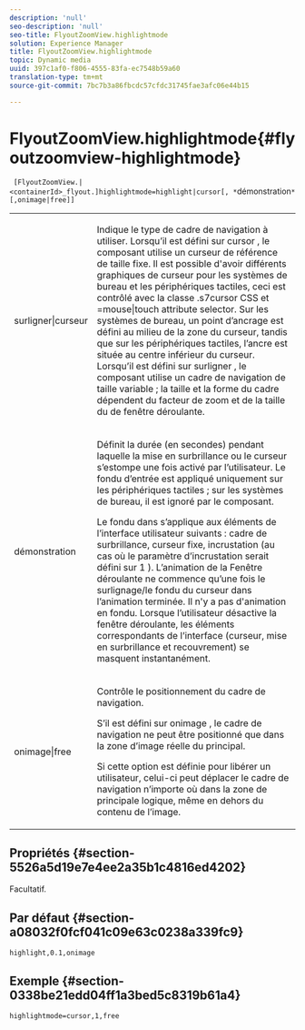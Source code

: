 ```yaml
---
description: 'null'
seo-description: 'null'
seo-title: FlyoutZoomView.highlightmode
solution: Experience Manager
title: FlyoutZoomView.highlightmode
topic: Dynamic media
uuid: 397c1af0-f806-4555-83fa-ec7548b59a60
translation-type: tm+mt
source-git-commit: 7bc7b3a86fbcdc57cfdc31745fae3afc06e44b15

---
```



# FlyoutZoomView.highlightmode{#flyoutzoomview-highlightmode}

` [FlyoutZoomView.|<containerId>_flyout.]highlightmode=highlight|cursor[, *`démonstration`*[,onimage|free]]`

<table id="table_C6F4C663099F40698874731590A22924"> 
 <tbody> 
  <tr> 
   <td colname="col1"> <p> <span class="codeph"> surligner|curseur </span> </p> </td> 
   <td colname="col2"> <p> Indique le type de cadre de navigation à utiliser. Lorsqu’il est défini sur <span class="codeph"> cursor </span>, le composant utilise un curseur de référence de taille fixe. Il est possible d'avoir différents graphiques de curseur pour les systèmes de bureau et les périphériques tactiles, ceci est contrôlé avec la classe <span class="codeph"> .s7cursor </span> CSS et <span class="codeph"> =mouse|touch </span> attribute selector. Sur les systèmes de bureau, un point d’ancrage est défini au milieu de la zone du curseur, tandis que sur les périphériques tactiles, l’ancre est située au centre inférieur du curseur. Lorsqu’il est défini sur <span class="codeph"> surligner </span>, le composant utilise un cadre de navigation de taille variable ; la taille et la forme du cadre dépendent du facteur de zoom et de la taille du  de fenêtre déroulante. </p> </td> 
  </tr> 
  <tr> 
   <td colname="col1"> <p> <span class="codeph"> <span class="varname"> démonstration </span></span> </p> </td> 
   <td colname="col2"> <p> Définit la durée (en secondes) pendant laquelle la mise en surbrillance ou le curseur s’estompe une fois activé par l’utilisateur. Le fondu d’entrée est appliqué uniquement sur les périphériques tactiles ; sur les systèmes de bureau, il est ignoré par le composant. </p> <p>Le fondu dans s’applique aux éléments de l’interface utilisateur suivants : cadre de surbrillance, curseur fixe, incrustation (au cas où le paramètre <span class="codeph"> d’incrustation </span> serait défini sur <span class="codeph"> 1 </span>). L’animation de la  Fenêtre déroulante ne commence qu’une fois le surlignage/le fondu du curseur dans l’animation terminée. Il n'y a pas d'animation en fondu. Lorsque l’utilisateur désactive la fenêtre déroulante, les éléments correspondants de l’interface (curseur, mise en surbrillance et recouvrement) se masquent instantanément. </p> </td> 
  </tr> 
  <tr> 
   <td colname="col1"> <p> <span class="codeph"> onimage|free </span> </p> </td> 
   <td colname="col2"> <p> Contrôle le positionnement du cadre de navigation. </p> <p>S’il est défini sur <span class="codeph"> onimage </span> , le cadre de navigation ne peut être positionné que dans la zone d’image réelle du  principal. </p> <p>Si cette option est définie pour <span class="codeph"> libérer </span> un utilisateur, celui-ci peut déplacer le cadre de navigation n’importe où dans la zone de  principale logique, même en dehors du contenu de l’image. </p> </td> 
  </tr> 
 </tbody> 
</table>

## Propriétés {#section-5526a5d19e7e4ee2a35b1c4816ed4202}

Facultatif.

## Par défaut {#section-a08032f0fcf041c09e63c0238a339fc9}

`highlight,0.1,onimage`

## Exemple {#section-0338be21edd04ff1a3bed5c8319b61a4}

`highlightmode=cursor,1,free`
